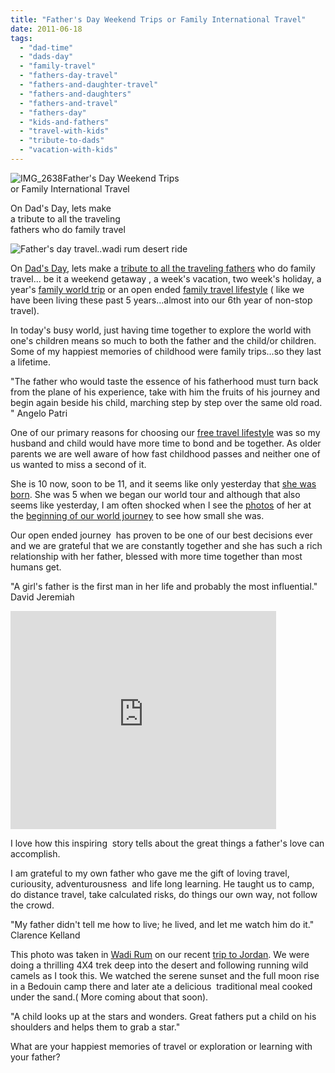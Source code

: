 ```yaml
---
title: "Father's Day Weekend Trips or Family International Travel"
date: 2011-06-18
tags: 
  - "dad-time"
  - "dads-day"
  - "family-travel"
  - "fathers-day-travel"
  - "fathers-and-daughter-travel"
  - "fathers-and-daughters"
  - "fathers-and-travel"
  - "fathers-day"
  - "kids-and-fathers"
  - "travel-with-kids"
  - "tribute-to-dads"
  - "vacation-with-kids"
---
```


![IMG_2638](https://pub-ac94b3f306b24c0dba4238943c97f2e1.r2.dev/6a00e5502a9507883301538f2de286970b.jpg)Father's Day Weekend Trips  
or Family International Travel

On Dad's Day, lets make  
a tribute to all the traveling  
fathers who do family travel

<!--more-->

![Father's day travel..wadi rum desert ride ](https://pub-ac94b3f306b24c0dba4238943c97f2e1.r2.dev/6a00e5502a9507883301543300fed1970c.jpg)  
  
  
On [Dad's Day](http://en.wikipedia.org/wiki/Father%27s_Day "fathers day"), lets make a [tribute to all the traveling fathers](http://soultravelers3new.local/2009/06/happy-fathers-day-traveling-dads.html "fathers that travel ") who do family travel... be it a weekend getaway , a week's vacation, two week's holiday, a year's [family world trip](http://soultravelers3new.local/2010/04/around-the-world-family-travel-soultravelers3-digital-nomad-global-international-family-travel.html "family world trip") or an open ended [family travel lifestyle](http://soultravelers3new.local/2010/09/8-reasons-for-a-family-world-trip-international-vacations-holidays-abroad-longterm-travel-rtw.html "family travel lifestyle") ( like we have been living these past 5 years...almost into our 6th year of non-stop travel).  
  
In today's busy world, just having time together to explore the world with one's children means so much to both the father and the child/or children. Some of my happiest memories of childhood were family trips...so they last a lifetime.  
  
"The father who would taste the essence of his fatherhood must turn back from the plane of his experience, take with him the fruits of his journey and begin again beside his child, marching step by step over the same old road. " Angelo Patri  
  
One of our primary reasons for choosing our [free travel lifestyle](http://soultravelers3new.local/2009/04/how-to-travel-the-world-as-a-digital-nomad-family.html "family travel lifestyle") was so my husband and child would have more time to bond and be together. As older parents we are well aware of how fast childhood passes and neither one of us wanted to miss a second of it.  
  
She is 10 now, soon to be 11, and it seems like only yesterday that [she was born](http://soultravelers3new.local/2006/08/leap-of-faith.html "leap of faith in travel"). She was 5 when we began our world tour and although that also seems like yesterday, I am often shocked when I see the [photos](http://soultravelers3new.local/2006/10/goodbye-paris.html "family vacation paris with kids") of her at the [beginning of our world journey](http://soultravelers3new.local/2006/09/windmills-insid.html#more "holland kids and windmills") to see how small she was.  
  
Our open ended journey  has proven to be one of our best decisions ever and we are grateful that we are constantly together and she has such a rich relationship with her father, blessed with more time together than most humans get.  
  
"A girl's father is the first man in her life and probably the most influential." David Jeremiah  
  

<iframe src="http://www.youtube.com/embed/Y3aq3trkyOA?rel=0" width="425" frameborder="0" height="349"></iframe>

  
  
I love how this inspiring  story tells about the great things a father's love can accomplish.  
  
I am grateful to my own father who gave me the gift of loving travel, curiousity, adventurousness  and life long learning. He taught us to camp, do distance travel, take calculated risks, do things our own way, not follow the crowd.  
  
"My father didn't tell me how to live; he lived, and let me watch him do it."  Clarence Kelland  
  
This photo was taken in [Wadi Rum](http://en.wikipedia.org/wiki/Wadi_Rum "wadi rum") on our recent [trip to Jordan](http://soultravelers3new.local/2011/05/jordan-tourismsmartest-.html "trip to Jordan"). We were doing a thrilling 4X4 trek deep into the desert and following running wild camels as I took this. We watched the serene sunset and the full moon rise in a Bedouin camp there and later ate a delicious  traditional meal cooked under the sand.( More coming about that soon).  
  
"A child looks up at the stars and wonders. Great fathers put a child on his shoulders and helps them to grab a star."  
  
What are your happiest memories of travel or exploration or learning with your father?
